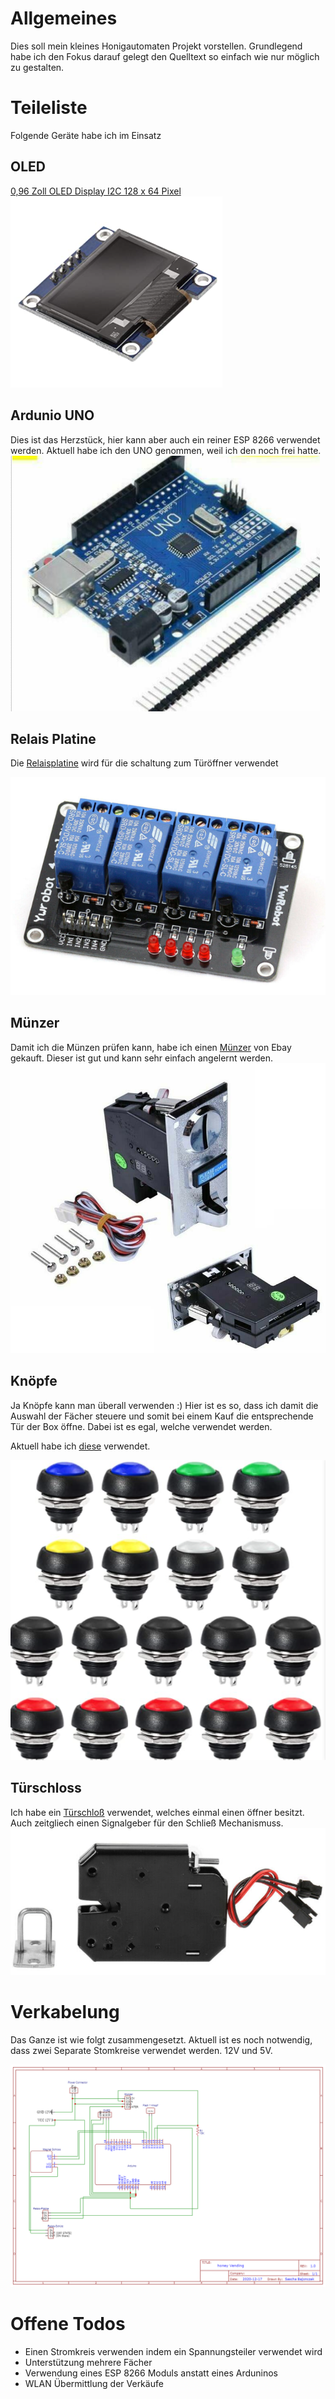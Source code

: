 # Allgemeines
Dies soll mein kleines Honigautomaten Projekt vorstellen. 
Grundlegend habe ich den Fokus darauf gelegt den Quelltext so einfach wie nur möglich zu gestalten.


# Teileliste
Folgende Geräte habe ich im Einsatz

## OLED 
[ 0,96 Zoll OLED Display I2C 128 x 64 Pixel](https://www.amazon.de/AZDelivery-Display-Arduino-Raspberry-gratis/dp/B01L9GC470/ref=pd_nav_hcs_rp_2?pd_rd_w=58E2g&pf_rd_p=beed161f-44e1-4e49-9307-12d032ddf97d&pf_rd_r=DNT987TSETN6W7Z4G179&pd_rd_r=ef147d6b-b653-4bab-b445-080992e55942&pd_rd_wg=LUVkn&pd_rd_i=B01L9GC470&psc=1)
![](https://github.com/SBajonczak/HoneyVending/blob/master/Img/oled.png)

## Ardunio UNO 
Dies ist das Herzstück, hier kann aber auch ein reiner ESP 8266 verwendet werden. 
Aktuell habe ich den UNO genommen, weil ich den noch frei hatte. 
![](https://github.com/SBajonczak/HoneyVending/blob/master/Img/Arduino.png)

## Relais Platine 

Die [Relaisplatine](https://www.ebay.de/itm/1-16-Kanal-Relais-Optokoppler-Modul-f%C3%BCr-Arduino-Raspberry-Relaiskarte-5-12-230V/353149007504?ssPageName=STRK%3AMEBIDX%3AIT&var=622346727351&_trksid=p2060353.m2749.l2649) wird für die schaltung zum Türöffner verwendet 

![](https://github.com/SBajonczak/HoneyVending/blob/master/Img/Releais.png)

## Münzer 
Damit ich die Münzen prüfen kann, habe ich einen [Münzer](https://www.ebay.de/itm/Multi-M%C3%BCnzpr%C3%BCfer-Auswahl-f%C3%BCr-Automaten-akzeptieren-6-Arten-von-M%C3%BCnzen-Euro-Coins/124268975741?ssPageName=STRK%3AMEBIDX%3AIT&_trksid=p2060353.m2749.l2649) von Ebay gekauft. Dieser ist gut und kann sehr einfach angelernt werden.
![](https://github.com/SBajonczak/HoneyVending/blob/master/Img/Muenzer.png)

## Knöpfe
Ja Knöpfe kann man überall verwenden :) Hier ist es so, dass ich damit die Auswahl der Fächer steuere und somit bei einem Kauf die entsprechende Tür der Box öffne.
Dabei ist es egal, welche verwendet werden. 

Aktuell habe ich [diese](https://www.amazon.de/gp/product/B07ZYJ6R6M/ref=ppx_yo_dt_b_asin_title_o04_s00?ie=UTF8&psc=1) verwendet.

![](https://github.com/SBajonczak/HoneyVending/blob/master/Img/Buttons.png)

## Türschloss
Ich habe ein [Türschloß](https://www.ebay.de/itm/Elektro-Magnetschloss-Elektrische-Verriegelung-Schrank-Schlossfalle-T%C3%BCr%C3%B6ffner/333597120726?ssPageName=STRK%3AMEBIDX%3AIT&_trksid=p2060353.m2749.l2649) verwendet, welches einmal einen öffner besitzt. Auch zeitgliech einen Signalgeber für den Schließ Mechanismuss. 
![](img/Lock.png)

# Verkabelung
Das Ganze ist wie folgt zusammengesetzt. Aktuell ist es noch notwendig, dass zwei Separate Stomkreise verwendet werden. 12V und 5V. 

![](https://github.com/SBajonczak/HoneyVending/blob/master/img/Schematic_HoenyVending.png)

# Offene Todos

* Einen Stromkreis verwenden indem ein Spannungsteiler verwendet wird
* Unterstützung mehrere Fächer
* Verwendung eines ESP 8266 Moduls anstatt eines Arduninos
* WLAN Übermittlung der Verkäufe

